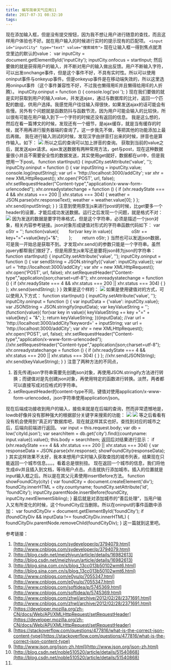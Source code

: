 ```yaml
---
title: 编写简单天气应用11
date: 2017-07-31 08:32:10
tags:
---
```



现在添加输入框，但是没有提交按钮，因为我不想让用户进行随意的查找，而且这样用户体验也不好。就在用户输入的时候进行实时的提示现有的匹配项。
	`<input id="inputCity" type="text" value="搜索城市">`
现在让输入框一得到焦点就清空里边的默认的value：
	var inputCity = document.getElementById('inputCity');
	inputCity.onfocus = startInput;
然后要做的就是获得用户的输入，并不断对用户的输入做出反馈。用户不断输入字符，可以出发onchange事件，但是这个事件不好，不具有实时性。所以可以使用oninput事件与onkeyup事件。但是onkeyup事件是在移动端失效的，所以这里选用oninput事件（这个事件兼容性不好，不过我也懒得用IE并且懒得给用IE的人折腾）。
    inputCity.oninput = function () {
        console.log('poi ');
    }
现在我们要做的就是实时获取到用户的输入value，并发送ajax，通过与数据库的比对，返回一个匹配的数组，供用户选择。我感觉用户往往输入得很快，如果发送ajax的话可能会有些慢。另外有个问题就是函数防抖与函数节流，因为用户可能会输入的比较快，所以很有可能在用户输入到下一个字符的时候还没有返回的信息。
我是这么想的，然后在看一篇博文的时候，发现还有一个细节，是ajax缓存，就是当有缓存的时候，就不用再进行服务器端的查询了。这一步我先不做，等把其他的功能添加上最后再做。
我在进行输入测试的时候，发现汉字由拼音打出来的时候，拼音也是算作输入。如下：
![](http://i.imgur.com/AYS8una.png)
所以之后的查询可以加上拼音的查询。
获取到当前的value之后，就发送ajax请求。ajax发送数据有两种常用方法，get与post，现在这种数据量很小并且不需要安全性的数据发送，其实使用get就好，数据都在url中，但是我想用一下post。
	function startInput() {
	    inputCity.setAttribute('value', '');
	    inputCity.oninput = function () {
	        var inputString = inputCity.value;
	        console.log(inputString);
	        var url = 'http://localhost:3000/addCity';
	        var xhr = new XMLHttpRequest();
	        xhr.open('POST', url, false);
        	xhr.setRequestHeader("Content-type","application/x-www-form-urlencoded");
	        xhr.onreadystatechange = function () {
	            if (xhr.readyState === 4 && xhr.status === 200 || xhr.status === 304) {
	                weather = JSON.parse(xhr.responseText);
	                weather = weather.value[0];
	            }
	        };
	        xhr.send(inputString);
	    }
	}
注意到使用原生js来进行post的时候，比get要多一个header的设置，才能后成功发送数据。运行之后发现一个问题，就是格式不对：
![](http://i.imgur.com/15qBdRx.png)
因为发送的数据是要字符串格式，但是这个字符串，必须是描述一个json对象，相关内容参考链接。json对象形成键值对形式的字符串函数代码如下：
	var oStr = '';
	function(value){
	　　for(var key in value){
	　　　　oStr += key+"="+value[key]+"&";
	　　};
	　　return oStr;
	}
当然也可以发送json数据，可是我一开始总是获取不到。才发现xhr.send()的参数只能是一个字符串。虽然jquery都帮我们做好了，但是用原生js来写还是要将json转为json的字符串：
	function startInput() {
	    inputCity.setAttribute('value', '');
	    inputCity.oninput = function () {
	        var sendString = JSON.stringify({'value': inputCity.value});
	        var url = 'http://localhost:3000/addCity';
	        var xhr = new XMLHttpRequest();
	        xhr.open('POST', url, false);
	        xhr.setRequestHeader("Content-type","application/json;charset=utf-8");
	        xhr.onreadystatechange = function () {
	            if (xhr.readyState === 4 && xhr.status === 200 || xhr.status === 304) {
	            }
	        };
	        xhr.send(sendString);
	    }
	}
效果是这个样的：
![](http://i.imgur.com/ieNcFKZ.png)
如果是使用键值对的方式，可以使用入下方式：
	function startInput() {
	    inputCity.setAttribute('value', '');
	    inputCity.oninput = function () {
	        var inputData = {'value': inputCity.value};
	        var JSONString = JSON.stringify(inputData);
	        var keyValueString = '';
	        (function(value){
	            for(var key in value){
	                keyValueString += key +"=" + value[key] + "&";
	            };
	            return keyValueString;
	        })(inputData);
	        //var url = 'http://localhost:3000/addCity?keyword=' + inputString;
	        var url = 'http://localhost:3000/addCity';
	        var xhr = new XMLHttpRequest();
	        xhr.open('POST', url, false);
	        xhr.setRequestHeader("Content-type","application/x-www-form-urlencoded");
	        //xhr.setRequestHeader("Content-type","application/json;charset=utf-8");
	        xhr.onreadystatechange = function () {
	            if (xhr.readyState === 4 && xhr.status === 200 || xhr.status === 304) {
	            }
	        };
	        //xhr.send(JSONString);
	        xhr.send(keyValueString);
	    }
	}
注意了两种方法的不同点，
1. 首先传递json字符串需要先创建json对象，再使用JSON.stringify方法进行转换；而键值对是先创建json对象，再使用特定的函数进行转换。淡然，两者都可以直接写成对应格式的字符串。
2. setRequestHeader的content-type不同，键值对使用application/x-www-form-urlencoded，json字符串使用application/json。

现在后端成功接收到用户的输入，接些来就是在后端的查询，然而非常遗憾地是，lowdb好像并没有那种强大的根据部分关键字来搜索的功能：
![](http://i.imgur.com/7OEHwFN.png)
![](http://i.imgur.com/IUg7wcm.png)
等之后看看有没有机会使用到“真正的”数据库吧，现在就这样其实也好。查找到对应的城市之后，后端向前端进行返回。
    var input = this.request.body;
    var db = low('cityId.json');
    var searchItem = db.get('city').find({countyname: input.value}).value();
    this.body = searchItem;
返回后对结果进行显示：
    if (xhr.readyState === 4 && xhr.status === 200 || xhr.status === 304) {
        var responseData = JSON.parse(xhr.response);
        showFoundCity(responseData);
    }
其实这样效果不太好，我本来想用户实时输入获取查找的城市列表，结果现在只能返回一个城市信息。。。。看着总是很别扭。
现在返回一个城市的信息，我们将他生成div并且插入到文档，等待用户点击。点击就执行添加城市。插入的位置就是input输入框之后。所以是在其父元素使用insertBefore方法。
	function showFoundCity(city) {
	    var foundCity = document.createElement('div');
	    foundCity.innerHTML = city.countyname;
	    foundCity.setAttribute('id', 'foundCity');
	    inputCity.parentNode.insertBefore(foundCity, inputCity.nextElementSibling);
	}
最后就是对添加城市的“善后处理”，当用户输入又有所变化的时候，这个foundCity应当删除。所以在oninput的事件函数中添加：
    var foundCityDiv = document.getElementById('foundCity');
    if (foundCityDiv && inputData !== foundCityDiv.innerHTML) {
        foundCityDiv.parentNode.removeChild(foundCityDiv);
    }
这一篇就到这里吧。



参考链接：

1. [http://www.cnblogs.com/sydeveloper/p/3794079.html](http://www.cnblogs.com/sydeveloper/p/3794079.html)
2. [http://blog.csdn.net/meizhiyun/article/details/16982613](http://blog.csdn.net/meizhiyun/article/details/16982613)
3. [http://blog.sina.com.cn/s/blog_13cc013b50102wmt6.html](http://blog.sina.com.cn/s/blog_13cc013b50102wmt6.html)
4. [http://www.cnblogs.com/e0yu/p/7055347.html](http://www.cnblogs.com/e0yu/p/7055347.html)
5. [http://www.cnblogs.com/softidea/p/5745369.html](http://www.cnblogs.com/softidea/p/5745369.html)
6. [http://www.cnblogs.com/zhwl/archive/2012/02/28/2371691.html](http://www.cnblogs.com/zhwl/archive/2012/02/28/2371691.html)
7. [https://developer.mozilla.org/zh-CN/docs/Web/API/XMLHttpRequest/setRequestHeader](https://developer.mozilla.org/zh-CN/docs/Web/API/XMLHttpRequest/setRequestHeader)
8. [https://stackoverflow.com/questions/477816/what-is-the-correct-json-content-type](https://stackoverflow.com/questions/477816/what-is-the-correct-json-content-type)
9. [http://www.json.org/json-zh.html](http://www.json.org/json-zh.html)
10. [http://blog.csdn.net/noble510520/article/details/51540868](http://blog.csdn.net/noble510520/article/details/51540868)
11. 